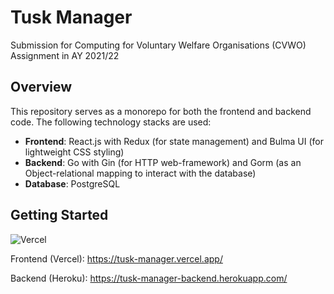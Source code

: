 # Tusk Manager

Submission for Computing for Voluntary Welfare Organisations (CVWO) Assignment in AY 2021/22

## Overview

This repository serves as a monorepo for both the frontend and backend code. The following technology stacks are used:
-	**Frontend**: React.js with Redux (for state management) and Bulma UI (for lightweight CSS styling)
-	**Backend**: Go with Gin (for HTTP web-framework) and Gorm (as an Object-relational mapping to interact with the database)
- **Database**: PostgreSQL

## Getting Started

![Vercel](https://vercelbadge.vercel.app/api/EmilyOng/cvwo)

Frontend (Vercel): https://tusk-manager.vercel.app/

Backend (Heroku): https://tusk-manager-backend.herokuapp.com/
